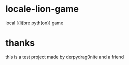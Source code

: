 # locale-lion-game
local [(li)bre pyth(on)] game
# thanks
this is a test project made by derpydrag0nite and a friend
